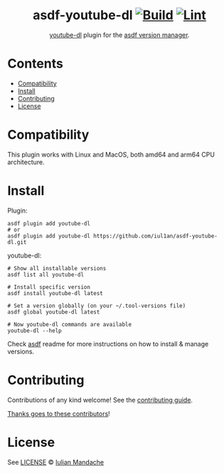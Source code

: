 <div align="center">

# asdf-youtube-dl [![Build](https://github.com/iul1an/asdf-youtube-dl/actions/workflows/build.yml/badge.svg)](https://github.com/iul1an/asdf-youtube-dl/actions/workflows/build.yml) [![Lint](https://github.com/iul1an/asdf-youtube-dl/actions/workflows/lint.yml/badge.svg)](https://github.com/iul1an/asdf-youtube-dl/actions/workflows/lint.yml)


[youtube-dl](https://github.com/ytdl-org/youtube-dl) plugin for the [asdf version manager](https://asdf-vm.com).

</div>

# Contents
- [Compatibility](#compatibility)
- [Install](#install)
- [Contributing](#contributing)
- [License](#license)

# Compatibility
This plugin works with Linux and MacOS, both amd64 and arm64 CPU architecture.

# Install

Plugin:

```shell
asdf plugin add youtube-dl
# or
asdf plugin add youtube-dl https://github.com/iul1an/asdf-youtube-dl.git
```

youtube-dl:

```shell
# Show all installable versions
asdf list all youtube-dl

# Install specific version
asdf install youtube-dl latest

# Set a version globally (on your ~/.tool-versions file)
asdf global youtube-dl latest

# Now youtube-dl commands are available
youtube-dl --help
```

Check [asdf](https://github.com/asdf-vm/asdf) readme for more instructions on how to
install & manage versions.

# Contributing

Contributions of any kind welcome! See the [contributing guide](contributing.md).

[Thanks goes to these contributors](https://github.com/iul1an/asdf-youtube-dl/graphs/contributors)!

# License

See [LICENSE](LICENSE) © [Iulian Mandache](https://github.com/iul1an/)
